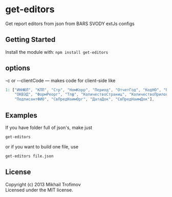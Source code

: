 # get-editors

Get report editors from json from BARS SVODY extJs configs

## Getting Started
Install the module with: `npm install get-editors`

## options

-c or --clientCode — makes code for client-side like
```javascript
1: ["ИННЮЛ", "КПП", "Стр", "НомКорр", "Период", "ОтчетГод", "КодНО", "ПоМесту", "НаимОрг",
    "ОКВЭД", "ФормРеорг", "Тлф", "КоличествоСтраниц", "КоличествоПриложений", "ПрПодп",
    "ПодписантФИО", "СвПредНаимОрг", "ДатаДок", "СвПредНаимДок"],
```

## Examples
If you have folder full of json's, make just
```bash
get-editors
```
or if you want to build one file, use
```bash
get-editors file.json
```

## License
Copyright (c) 2013 Mikhail Trofimov  
Licensed under the MIT license.
